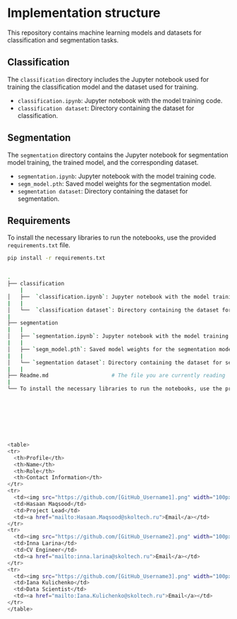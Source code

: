 # Implementation structure 

This repository contains machine learning models and datasets for classification and segmentation tasks.

## Classification

The `classification` directory includes the Jupyter notebook used for training the classification model and the dataset used for training.

- `classification.ipynb`: Jupyter notebook with the model training code.
- `classification dataset`: Directory containing the dataset for classification.

## Segmentation

The `segmentation` directory contains the Jupyter notebook for segmentation model training, the trained model, and the corresponding dataset.

- `segmentation.ipynb`: Jupyter notebook with the model training code.
- `segm_model.pth`: Saved model weights for the segmentation model.
- `segmentation dataset`: Directory containing the dataset for segmentation.

## Requirements

To install the necessary libraries to run the notebooks, use the provided `requirements.txt` file.

```bash
pip install -r requirements.txt


.
├── classification
    |
│   ├──  `classification.ipynb`: Jupyter notebook with the model training code.
|   |
│   └──  `classification dataset`: Directory containing the dataset for classification.
|
├── segmentation
|   |    
│   ├── `segmentation.ipynb`: Jupyter notebook with the model training code.
|   |
│   ├── `segm_model.pth`: Saved model weights for the segmentation model.
|   |
│   └── `segmentation dataset`: Directory containing the dataset for segmentation.
|   |  
├── Readme.md                    # The file you are currently reading
|  
└── To install the necessary libraries to run the notebooks, use the provided `requirements.txt` file.








<table>
<tr>
  <th>Profile</th>
  <th>Name</th>
  <th>Role</th>
  <th>Contact Information</th>
</tr>
<tr>
  <td><img src="https://github.com/[GitHub_Username1].png" width="100px;" alt="Profile Image"/></td>
  <td>Hasaan Maqsood</td>
  <td>Project Lead</td>
  <td><a href="mailto:Hasaan.Maqsood@skoltech.ru">Email</a></td>
</tr>
<tr>
  <td><img src="https://github.com/[GitHub_Username2].png" width="100px;" alt="Profile Image"/></td>
  <td>Inna Larina</td>
  <td>CV Engineer</td>
  <td><a href="mailto:inna.larina@skoltech.ru">Email</a></td>
</tr>
<tr>
  <td><img src="https://github.com/[GitHub_Username3].png" width="100px;" alt="Profile Image"/></td>
  <td>Iana Kulichenko</td>
  <td>Data Scientist</td>
  <td><a href="mailto:Iana.Kulichenko@skoltech.ru">Email</a></td>
</tr>
</table>
